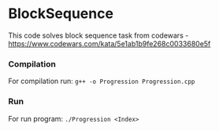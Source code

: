 # BlockSequence
This code solves block sequence task from codewars - https://www.codewars.com/kata/5e1ab1b9fe268c0033680e5f

### Compilation
For compilation run: ```g++ -o Progression Progression.cpp```

### Run
For run program: ```./Progression <Index>```
